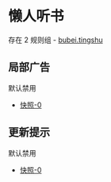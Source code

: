 # 懒人听书

存在 2 规则组 - [bubei.tingshu](/src/apps/bubei.tingshu.ts)

## 局部广告

默认禁用

- [快照-0](https://i.gkd.li/import/13348489)

## 更新提示

默认禁用

- [快照-0](https://i.gkd.li/import/13545953)

